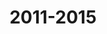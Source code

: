 ---
title: 2011-2015
image: /images/about/timeline-image-1.png
headless: true
milestones:
  - MIT launches MITx online courses, creating new learning experiences, expanding its commitment to free global learning, and complementing OCW’s open course materials, while sustaining its commitment to OCW.
  - OCW Scholar courses, designed for independent learners, are launched in 2011.
  - OCW celebrates its 10th anniversary.  
  - OCW and Highlights for High School websites are redesigned in 2012 for better user experience. (See before and after.)
  - OCW Educator is launched in 2013, sharing the “how” as well as the “what” of MIT education.
  - Turkish course translations and Korean video translations are added.
  - 2,300 courses are published, including 100 with complete video lectures and 50 with open online textbooks.
  - The OCW website exceeds one billion page views and 200 million lifetime visits.
  - In 2015, more than 432,000 people like or follow OCW on Facebook and Twitter.
---